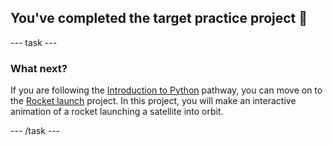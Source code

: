 <h2 class="c-project-heading--task">You've completed the target practice project 🎉</h2>

--- task ---

<h3 class="c-project-heading--task">What next?</h3>

If you are following the [Introduction to Python](https://projects.raspberrypi.org/en/raspberrypi/python-intro) pathway, you can move on to the [Rocket launch](https://projects.raspberrypi.org/en/projects/rocket-launch) project. In this project, you will make an interactive animation of a rocket launching a satellite into orbit. 

--- /task ---
